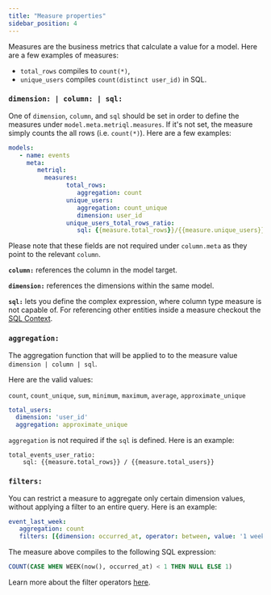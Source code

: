 ```yaml
---
title: "Measure properties"
sidebar_position: 4
---
```


Measures are the business metrics that calculate a value for a model. Here are a few examples of measures: 

* `total_rows` compiles to `count(*)`,
* `unique_users` compiles `count(distinct user_id)` in SQL. 

### `dimension: | column: | sql:`

One of `dimension`, `column`, and `sql` should be set in order to define the measures under `model.meta.metriql.measures`. If it's not set, the measure simply counts the all rows (i.e. `count(*)`). Here are a few examples:


```yml title="models/events.yml"
models:
   - name: events
     meta:
        metriql:
          measures:
				total_rows:
				   aggregation: count
				unique_users:
				   aggregation: count_unique
				   dimension: user_id
				unique_users_total_rows_ratio:
				   sql: {{measure.total_rows}}/{{measure.unique_users}}
```

Please note that these fields are not required under `column.meta` as they point to the relevant `column`.

**`column:`** references the column in the model target. 

**`dimension:`** references the dimensions within the same model.

**`sql:`** lets you define the complex expression, where column type measure is not capable of. 
For referencing other entities inside a measure checkout the [SQL Context](/advanced/sql-context).

### `aggregation:`

The aggregation function that will be applied to to the measure value `dimension | column | sql`.

Here are the valid values:

`count`, `count_unique`, `sum`, `minimum`, `maximum`, `average`, `approximate_unique`

```yml
total_users:
  dimension: 'user_id'
  aggregation: approximate_unique
```

`aggregation` is not required if the `sql` is defined. Here is an example:

```
total_events_user_ratio:
	sql: {{measure.total_rows}} / {{measure.total_users}} 
```

### `filters:`

You can restrict a measure to aggregate only certain dimension values, without applying a filter to an entire query. Here is an example:

```yml
event_last_week:
   aggregation: count
   filters: [{dimension: occurred_at, operator: between, value: '1 week'}]
```

The measure above compiles to the following SQL expression:

```sql
COUNT(CASE WHEN WEEK(now(), occurred_at) < 1 THEN NULL ELSE 1)
```

Learn more about the filter operators [here](/query/introduction/#filter).